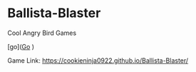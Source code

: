 # Ballista-Blaster
Cool Angry Bird Games

[go](<a href="http://stackoverflow.com" target="_blank">Go</a>
)

Game Link: https://cookieninja0922.github.io/Ballista-Blaster/
